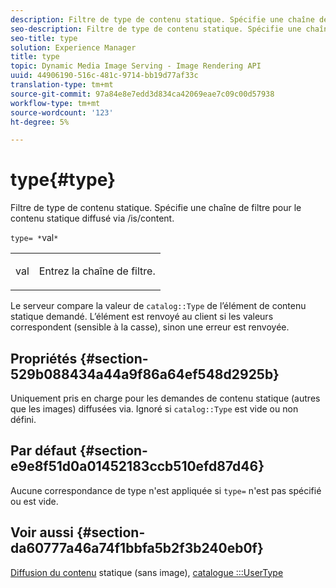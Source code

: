 ```yaml
---
description: Filtre de type de contenu statique. Spécifie une chaîne de filtre pour le contenu statique diffusé via /is/content.
seo-description: Filtre de type de contenu statique. Spécifie une chaîne de filtre pour le contenu statique diffusé via /is/content.
seo-title: type
solution: Experience Manager
title: type
topic: Dynamic Media Image Serving - Image Rendering API
uuid: 44906190-516c-481c-9714-bb19d77af33c
translation-type: tm+mt
source-git-commit: 97a84e8e7edd3d834ca42069eae7c09c00d57938
workflow-type: tm+mt
source-wordcount: '123'
ht-degree: 5%

---
```



# type{#type}

Filtre de type de contenu statique. Spécifie une chaîne de filtre pour le contenu statique diffusé via /is/content.

`type= *`val`*`

<table id="simpletable_B66354A826434A678F3DBC686A0F1436"> 
 <tr class="strow"> 
  <td class="stentry"> <p><span class="varname"> val</span> </p> </td> 
  <td class="stentry"> <p>Entrez la chaîne de filtre. </p></td> 
 </tr> 
</table>

Le serveur compare la valeur de `catalog::Type` de l’élément de contenu statique demandé. L’élément est renvoyé au client si les valeurs correspondent (sensible à la casse), sinon une erreur est renvoyée.

## Propriétés {#section-529b088434a44a9f86a64ef548d2925b}

Uniquement pris en charge pour les demandes de contenu statique (autres que les images) diffusées via. Ignoré si `catalog::Type` est vide ou non défini.

## Par défaut {#section-e9e8f51d0a01452183ccb510efd87d46}

Aucune correspondance de type n&#39;est appliquée si `type=` n&#39;est pas spécifié ou est vide.

## Voir aussi {#section-da60777a46a74f1bbfa5b2f3b240eb0f}

[Diffusion du contenu](../../../../../is-api/http-ref/image-serving-api-ref/c-http-protocol-reference/c-syntax-and-features/r-serving-static-non-image-content.md#reference-cbe50e697fdf4c7bbb0084f98b7739da) statique (sans image),  [catalogue :::UserType](/help/aem-is-ir-api/is-api/image-catalog/image-serving-api-ref/c-image-catalog-reference/c-image-svg-data-reference/c-image-data-reference/r-usertype-cat.md)

